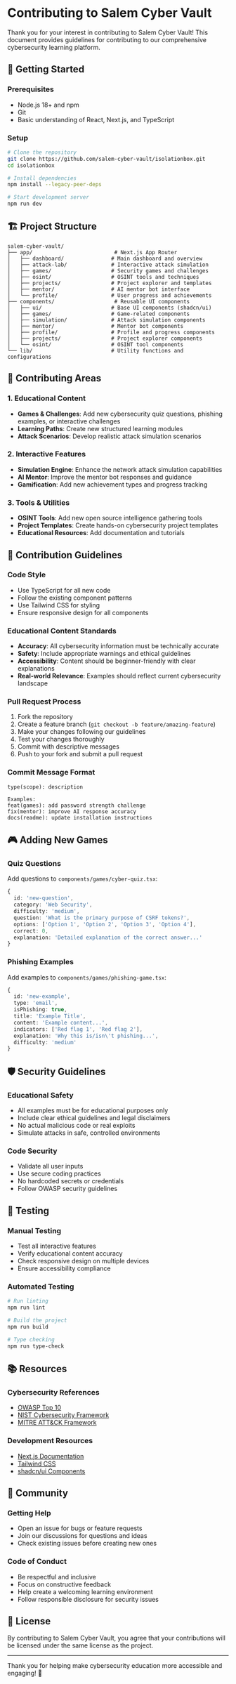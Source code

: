 # Contributing to Salem Cyber Vault

Thank you for your interest in contributing to Salem Cyber Vault! This document provides guidelines for contributing to our comprehensive cybersecurity learning platform.

## 🚀 Getting Started

### Prerequisites
- Node.js 18+ and npm
- Git
- Basic understanding of React, Next.js, and TypeScript

### Setup
```bash
# Clone the repository
git clone https://github.com/salem-cyber-vault/isolationbox.git
cd isolationbox

# Install dependencies
npm install --legacy-peer-deps

# Start development server
npm run dev
```

## 🏗️ Project Structure

```
salem-cyber-vault/
├── app/                          # Next.js App Router
│   ├── dashboard/               # Main dashboard and overview
│   ├── attack-lab/              # Interactive attack simulation
│   ├── games/                   # Security games and challenges
│   ├── osint/                   # OSINT tools and techniques
│   ├── projects/                # Project explorer and templates
│   ├── mentor/                  # AI mentor bot interface
│   └── profile/                 # User progress and achievements
├── components/                   # Reusable UI components
│   ├── ui/                      # Base UI components (shadcn/ui)
│   ├── games/                   # Game-related components
│   ├── simulation/              # Attack simulation components
│   ├── mentor/                  # Mentor bot components
│   ├── profile/                 # Profile and progress components
│   ├── projects/                # Project explorer components
│   └── osint/                   # OSINT tool components
└── lib/                         # Utility functions and configurations
```

## 🎯 Contributing Areas

### 1. Educational Content
- **Games & Challenges**: Add new cybersecurity quiz questions, phishing examples, or interactive challenges
- **Learning Paths**: Create new structured learning modules
- **Attack Scenarios**: Develop realistic attack simulation scenarios

### 2. Interactive Features
- **Simulation Engine**: Enhance the network attack simulation capabilities
- **AI Mentor**: Improve the mentor bot responses and guidance
- **Gamification**: Add new achievement types and progress tracking

### 3. Tools & Utilities
- **OSINT Tools**: Add new open source intelligence gathering tools
- **Project Templates**: Create hands-on cybersecurity project templates
- **Educational Resources**: Add documentation and tutorials

## 📝 Contribution Guidelines

### Code Style
- Use TypeScript for all new code
- Follow the existing component patterns
- Use Tailwind CSS for styling
- Ensure responsive design for all components

### Educational Content Standards
- **Accuracy**: All cybersecurity information must be technically accurate
- **Safety**: Include appropriate warnings and ethical guidelines
- **Accessibility**: Content should be beginner-friendly with clear explanations
- **Real-world Relevance**: Examples should reflect current cybersecurity landscape

### Pull Request Process
1. Fork the repository
2. Create a feature branch (`git checkout -b feature/amazing-feature`)
3. Make your changes following our guidelines
4. Test your changes thoroughly
5. Commit with descriptive messages
6. Push to your fork and submit a pull request

### Commit Message Format
```
type(scope): description

Examples:
feat(games): add password strength challenge
fix(mentor): improve AI response accuracy
docs(readme): update installation instructions
```

## 🎮 Adding New Games

### Quiz Questions
Add questions to `components/games/cyber-quiz.tsx`:
```typescript
{
  id: 'new-question',
  category: 'Web Security',
  difficulty: 'medium',
  question: 'What is the primary purpose of CSRF tokens?',
  options: ['Option 1', 'Option 2', 'Option 3', 'Option 4'],
  correct: 0,
  explanation: 'Detailed explanation of the correct answer...'
}
```

### Phishing Examples
Add examples to `components/games/phishing-game.tsx`:
```typescript
{
  id: 'new-example',
  type: 'email',
  isPhishing: true,
  title: 'Example Title',
  content: 'Example content...',
  indicators: ['Red flag 1', 'Red flag 2'],
  explanation: 'Why this is/isn\'t phishing...',
  difficulty: 'medium'
}
```

## 🛡️ Security Guidelines

### Educational Safety
- All examples must be for educational purposes only
- Include clear ethical guidelines and legal disclaimers
- No actual malicious code or real exploits
- Simulate attacks in safe, controlled environments

### Code Security
- Validate all user inputs
- Use secure coding practices
- No hardcoded secrets or credentials
- Follow OWASP security guidelines

## 🧪 Testing

### Manual Testing
- Test all interactive features
- Verify educational content accuracy
- Check responsive design on multiple devices
- Ensure accessibility compliance

### Automated Testing
```bash
# Run linting
npm run lint

# Build the project
npm run build

# Type checking
npm run type-check
```

## 📚 Resources

### Cybersecurity References
- [OWASP Top 10](https://owasp.org/www-project-top-ten/)
- [NIST Cybersecurity Framework](https://www.nist.gov/cyberframework)
- [MITRE ATT&CK Framework](https://attack.mitre.org/)

### Development Resources
- [Next.js Documentation](https://nextjs.org/docs)
- [Tailwind CSS](https://tailwindcss.com/docs)
- [shadcn/ui Components](https://ui.shadcn.com/)

## 🤝 Community

### Getting Help
- Open an issue for bugs or feature requests
- Join our discussions for questions and ideas
- Check existing issues before creating new ones

### Code of Conduct
- Be respectful and inclusive
- Focus on constructive feedback
- Help create a welcoming learning environment
- Follow responsible disclosure for security issues

## 📄 License

By contributing to Salem Cyber Vault, you agree that your contributions will be licensed under the same license as the project.

---

Thank you for helping make cybersecurity education more accessible and engaging! 🚀